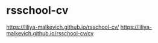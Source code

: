 # rsschool-cv
https://liliya-malkevich.github.io/rsschool-cv/
https://liliya-malkevich.github.io/rsschool-cv/cv
